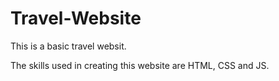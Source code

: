 # Travel-Website
This is a basic travel websit.

The skills used in creating this website are HTML, CSS and JS.

